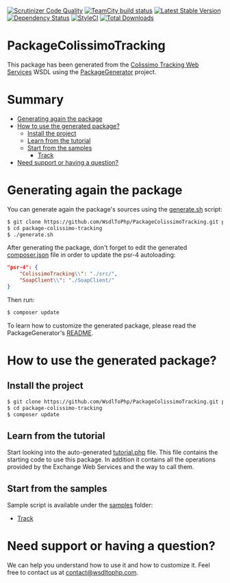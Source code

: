 [![Scrutinizer Code Quality](https://scrutinizer-ci.com/g/WsdlToPhp/PackageColissimoTracking/badges/quality-score.png?b=develop)](https://scrutinizer-ci.com/g/WsdlToPhp/PackageColissimoTracking/?branch=develop)
[![TeamCity build status](https://teamcity.mikael-delsol.fr/app/rest/builds/buildType:id:PackageColissimoTracking_Build/statusIcon.svg)](https://github.com/WsdlToPhp/PackageColissimoTracking)
[![Latest Stable Version](https://poser.pugx.org/wsdltophp/package-colissimo-tracking/v/stable)](https://packagist.org/packages/wsdltophp/package-colissimo-tracking)
[![Dependency Status](https://www.versioneye.com/user/projects/570df28ffcd19a0039f16b4c/badge.svg?style=flat)](https://www.versioneye.com/user/projects/570df28ffcd19a0039f16b4c)
[![StyleCI](https://styleci.io/repos/56129051/shield)](https://styleci.io/repos/56129051)
[![Total Downloads](https://poser.pugx.org/wsdltophp/package-colissimo-tracking/downloads)](https://packagist.org/packages/wsdltophp/package-colissimo-tracking)

# PackageColissimoTracking
This package has been generated from the [Colissimo Tracking Web Services](https://www.coliposte.fr/tracking-chargeur-cxf/TrackingServiceWS?wsdl) WSDL using the [PackageGenerator](https://github.com/WsdlToPhp/PackageGenerator) project.

# Summary
- [Generating again the package](#generating-again-the-package)
- [How to use the generated package?](#how-to-use-the-generated-package)
    - [Install the project](#install-the-project)
    - [Learn from the tutorial](#learn-from-the-tutorial)
    - [Start from the samples](#start-from-the-samples)
        - [Track](samples/Track.php)
- [Need support or having a question?](#need-support-or-having-a-question)

# Generating again the package
You can generate again the package's sources using the [generate.sh](generate.sh) script:
```bash
$ git clone https://github.com/WsdlToPhp/PackageColissimoTracking.git package-colissimo-tracking
$ cd package-colissimo-tracking
$ ./generate.sh
```
After generating the package, don't forget to edit the generated [composer.json](composer.json) file in order to update the psr-4 autoloading:
```json
"psr-4": {
    "ColissimoTracking\\": "./src/",
    "SoapClient\\": "./SoapClient/"
}
```
Then run:
```bash
$ composer update
```
 To learn how to customize the generated package, please read the PackageGenerator's [README](https://github.com/WsdlToPhp/PackageGenerator/blob/master/README.md).

# How to use the generated package?

## Install the project
```bash
$ git clone https://github.com/WsdlToPhp/PackageColissimoTracking.git package-colissimo-tracking
$ cd package-colissimo-tracking
$ composer update
```

## Learn from the tutorial
Start looking into the auto-generated [tutorial.php](tutorial.php) file. This file contains the starting code to use this package. In addition it contains all the operations provided by the Exchange Web Services and the way to call them.

## Start from the samples
Sample script is available under the [samples](samples) folder:

- [Track](samples/Track.php)

# Need support or having a question?
We can help you understand how to use it and how to customize it. Feel free to contact us at contact@wsdltophp.com.
